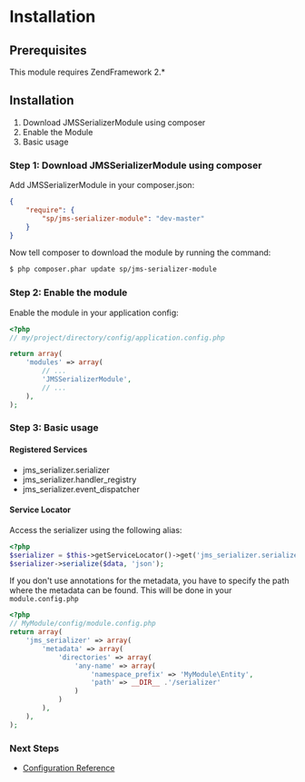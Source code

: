 Installation
============

Prerequisites
-------------

This module requires ZendFramework 2.*

Installation
------------

1. Download JMSSerializerModule using composer
2. Enable the Module
3. Basic usage

### Step 1: Download JMSSerializerModule using composer

Add JMSSerializerModule in your composer.json:

```json
{
    "require": {
        "sp/jms-serializer-module": "dev-master"
    }
}
```

Now tell composer to download the module by running the command:

``` bash
$ php composer.phar update sp/jms-serializer-module
```

### Step 2: Enable the module

Enable the module in your application config:

``` php
<?php
// my/project/directory/config/application.config.php

return array(
    'modules' => array(
        // ...
        'JMSSerializerModule',
        // ...
    ),
);
```

### Step 3: Basic usage

#### Registered Services

* jms_serializer.serializer
* jms_serializer.handler_registry
* jms_serializer.event_dispatcher

#### Service Locator

Access the serializer using the following alias:

```php
<?php
$serializer = $this->getServiceLocator()->get('jms_serializer.serializer');
$serializer->serialize($data, 'json');
```

If you don't use annotations for the metadata, you have to specify the path where the metadata can be found.
This will be done in your ```module.config.php```

``` php
<?php
// MyModule/config/module.config.php
return array(
    'jms_serializer' => array(
        'metadata' => array(
            'directories' => array(
                'any-name' => array(
                    'namespace_prefix' => 'MyModule\Entity',
                    'path' => __DIR__ .'/serializer'
                )
            )
        ),
    ),
);
```

### Next Steps

- [Configuration Reference](configuration_reference.md)
